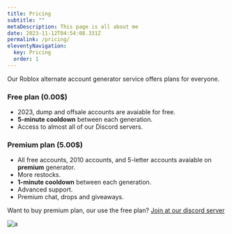 ```yaml
---
title: Pricing
subtitle: ""
metaDescription: This page is all about me
date: 2023-11-12T04:54:08.331Z
permalink: /pricing/
eleventyNavigation:
  key: Pricing
  order: 1
---
```

Our Roblox alternate account generator service offers plans for everyone.

### F﻿ree plan (0.00$)

* 2023, dump and offsale accounts are avaiable for free.
* **5-minute cooldown** between each generation.
* Access to almost all of our Discord servers.

### P﻿remium plan (5.00$)

* All free accounts, 2010 accounts, and 5-letter accounts avaiable on **premium** generator.
* M﻿ore restocks.
* **1-minute cooldown** between each generation.
* A﻿dvanced support.
* P﻿remium chat, drops and giveaways.

W﻿ant to buy premium plan, our use the free plan? [Join at our discord server](https://discord.gg/DbrbZ9Nntg)

![a]( "a")
